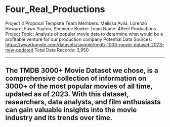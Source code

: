 # Four_Real_Productions
Project 4 Proposal Template
Team Members:  Melissa Avila, Lorenzo Howard, Fawn Payton, Sheniece Booker
Team Name: 4Reel Productions
Project Topic: Analysis of popular movie data to determine what would be a profitable venture for our production company
Potential Data Sources: https://www.kaggle.com/datasets/singole/tmdb-1000-movie-dataset-2023-new-updated
Total Data Records: 3,950

----------------------------------------

The TMDB 3000+ Movie Dataset we chose, is a comprehensive collection of information on 3000+ of the most popular movies of all time, updated as of 2023. With this dataset, researchers, data analysts, and film enthusiasts can gain valuable insights into the movie industry and its trends over time. 
-------------------------------------

